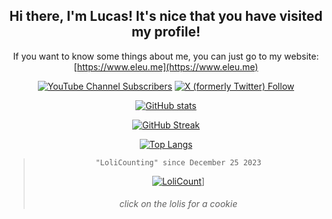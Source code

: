 <div align="center">

## Hi there, I'm Lucas! It's nice that you have visited my profile!

If you want to know some things about me, you can just go to my website: [https://www.eleu.me](https://www.eleu.me)

[![YouTube Channel Subscribers](https://img.shields.io/youtube/channel/subscribers/UCTRoy3MnTQAT0aT84KbUZ4Q)](https://www.youtube.com/channel/UCTRoy3MnTQAT0aT84KbUZ4Q?sub_confirmation=1) [![X (formerly Twitter) Follow](https://img.shields.io/twitter/follow/lucmsilvagg)](https://twitter.com/intent/follow?screen_name=lucmsilvagg)

[![GitHub stats](https://github-readme-stats.vercel.app/api?username=lucmsilva651&theme=dracula&disable_animations=true&rank_icon=github&hide=prs,contribs&include_all_commits=true&show_icons=true)](#)

[![GitHub Streak](https://streak-stats.demolab.com/?user=lucmsilva651&theme=dracula)](#)

[![Top Langs](https://github-readme-stats.vercel.app/api/top-langs/?username=lucmsilva651&disable_animations=true&theme=dracula&hide=scss,less)](#)

> ``"LoliCounting" since December 25 2023``
> 
> [![LoliCount](https://count.getloli.com/get/@lucmsilva?theme=rule34)](http://gg.gg/1909vm)]
> ###### click on the lolis for a cookie

</div>
